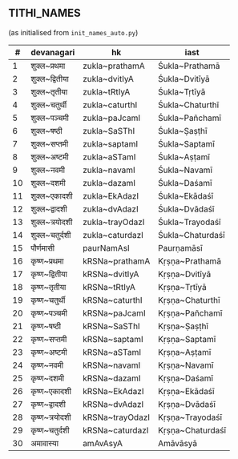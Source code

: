 ## TITHI_NAMES
(as initialised from `init_names_auto.py`)

| # | devanagari | hk | iast |
|---| ---------- | -- | ---- |
| 1 | शुक्ल~प्रथमा | zukla~prathamA | Śukla~Prathamā |
| 2 | शुक्ल~द्वितीया | zukla~dvitIyA | Śukla~Dvitīyā |
| 3 | शुक्ल~तृतीया | zukla~tRtIyA | Śukla~Tṛtīyā |
| 4 | शुक्ल~चतुर्थी | zukla~caturthI | Śukla~Chaturthī |
| 5 | शुक्ल~पञ्चमी | zukla~paJcamI | Śukla~Pañchamī |
| 6 | शुक्ल~षष्ठी | zukla~SaSThI | Śukla~Ṣaṣṭhī |
| 7 | शुक्ल~सप्तमी | zukla~saptamI | Śukla~Saptamī |
| 8 | शुक्ल~अष्टमी | zukla~aSTamI | Śukla~Aṣṭamī |
| 9 | शुक्ल~नवमी | zukla~navamI | Śukla~Navamī |
| 10 | शुक्ल~दशमी | zukla~dazamI | Śukla~Daśamī |
| 11 | शुक्ल~एकादशी | zukla~EkAdazI | Śukla~Ekādaśī |
| 12 | शुक्ल~द्वादशी | zukla~dvAdazI | Śukla~Dvādaśī |
| 13 | शुक्ल~त्रयोदशी | zukla~trayOdazI | Śukla~Trayodaśī |
| 14 | शुक्ल~चतुर्दशी | zukla~caturdazI | Śukla~Chaturdaśī |
| 15 | पौर्णमासी | paurNamAsI | Paurṇamāsī |
| 16 | कृष्ण~प्रथमा | kRSNa~prathamA | Kṛṣṇa~Prathamā |
| 17 | कृष्ण~द्वितीया | kRSNa~dvitIyA | Kṛṣṇa~Dvitīyā |
| 18 | कृष्ण~तृतीया | kRSNa~tRtIyA | Kṛṣṇa~Tṛtīyā |
| 19 | कृष्ण~चतुर्थी | kRSNa~caturthI | Kṛṣṇa~Chaturthī |
| 20 | कृष्ण~पञ्चमी | kRSNa~paJcamI | Kṛṣṇa~Pañchamī |
| 21 | कृष्ण~षष्ठी | kRSNa~SaSThI | Kṛṣṇa~Ṣaṣṭhī |
| 22 | कृष्ण~सप्तमी | kRSNa~saptamI | Kṛṣṇa~Saptamī |
| 23 | कृष्ण~अष्टमी | kRSNa~aSTamI | Kṛṣṇa~Aṣṭamī |
| 24 | कृष्ण~नवमी | kRSNa~navamI | Kṛṣṇa~Navamī |
| 25 | कृष्ण~दशमी | kRSNa~dazamI | Kṛṣṇa~Daśamī |
| 26 | कृष्ण~एकादशी | kRSNa~EkAdazI | Kṛṣṇa~Ekādaśī |
| 27 | कृष्ण~द्वादशी | kRSNa~dvAdazI | Kṛṣṇa~Dvādaśī |
| 28 | कृष्ण~त्रयोदशी | kRSNa~trayOdazI | Kṛṣṇa~Trayodaśī |
| 29 | कृष्ण~चतुर्दशी | kRSNa~caturdazI | Kṛṣṇa~Chaturdaśī |
| 30 | अमावास्या | amAvAsyA | Amāvāsyā |
